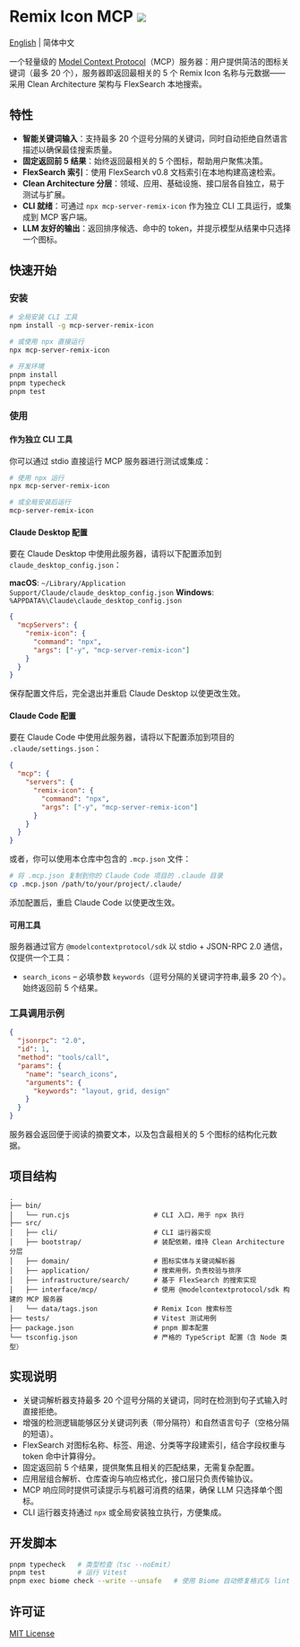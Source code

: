 # Remix Icon MCP ![](https://img.shields.io/badge/A%20FRAD%20PRODUCT-WIP-yellow)

[English](README.md) | 简体中文

一个轻量级的 [Model Context Protocol](https://modelcontextprotocol.io/)（MCP）服务器：用户提供简洁的图标关键词（最多 20 个），服务器即返回最相关的 5 个 Remix Icon 名称与元数据——采用 Clean Architecture 架构与 FlexSearch 本地搜索。

## 特性

- **智能关键词输入**：支持最多 20 个逗号分隔的关键词，同时自动拒绝自然语言描述以确保最佳搜索质量。
- **固定返回前 5 结果**：始终返回最相关的 5 个图标，帮助用户聚焦决策。
- **FlexSearch 索引**：使用 FlexSearch v0.8 文档索引在本地构建高速检索。
- **Clean Architecture 分层**：领域、应用、基础设施、接口层各自独立，易于测试与扩展。
- **CLI 就绪**：可通过 `npx mcp-server-remix-icon` 作为独立 CLI 工具运行，或集成到 MCP 客户端。
- **LLM 友好的输出**：返回排序候选、命中的 token，并提示模型从结果中只选择一个图标。

## 快速开始

### 安装

```bash
# 全局安装 CLI 工具
npm install -g mcp-server-remix-icon

# 或使用 npx 直接运行
npx mcp-server-remix-icon

# 开发环境
pnpm install
pnpm typecheck
pnpm test
```

### 使用

#### 作为独立 CLI 工具

你可以通过 stdio 直接运行 MCP 服务器进行测试或集成：

```bash
# 使用 npx 运行
npx mcp-server-remix-icon

# 或全局安装后运行
mcp-server-remix-icon
```

#### Claude Desktop 配置

要在 Claude Desktop 中使用此服务器，请将以下配置添加到 `claude_desktop_config.json`：

**macOS**: `~/Library/Application Support/Claude/claude_desktop_config.json`
**Windows**: `%APPDATA%\Claude\claude_desktop_config.json`

```json
{
  "mcpServers": {
    "remix-icon": {
      "command": "npx",
      "args": ["-y", "mcp-server-remix-icon"]
    }
  }
}
```

保存配置文件后，完全退出并重启 Claude Desktop 以使更改生效。

#### Claude Code 配置

要在 Claude Code 中使用此服务器，请将以下配置添加到项目的 `.claude/settings.json`：

```json
{
  "mcp": {
    "servers": {
      "remix-icon": {
        "command": "npx",
        "args": ["-y", "mcp-server-remix-icon"]
      }
    }
  }
}
```

或者，你可以使用本仓库中包含的 `.mcp.json` 文件：

```bash
# 将 .mcp.json 复制到你的 Claude Code 项目的 .claude 目录
cp .mcp.json /path/to/your/project/.claude/
```

添加配置后，重启 Claude Code 以使更改生效。

#### 可用工具

服务器通过官方 `@modelcontextprotocol/sdk` 以 stdio + JSON-RPC 2.0 通信，仅提供一个工具：

- `search_icons` – 必填参数 `keywords`（逗号分隔的关键词字符串,最多 20 个）。始终返回前 5 个结果。

### 工具调用示例

```json
{
  "jsonrpc": "2.0",
  "id": 1,
  "method": "tools/call",
  "params": {
    "name": "search_icons",
    "arguments": {
      "keywords": "layout, grid, design"
    }
  }
}
```

服务器会返回便于阅读的摘要文本，以及包含最相关的 5 个图标的结构化元数据。

## 项目结构

```
.
├── bin/
│   └── run.cjs                     # CLI 入口，用于 npx 执行
├── src/
│   ├── cli/                        # CLI 运行器实现
│   ├── bootstrap/                  # 装配依赖，维持 Clean Architecture 分层
│   ├── domain/                     # 图标实体与关键词解析器
│   ├── application/                # 搜索用例，负责校验与排序
│   ├── infrastructure/search/      # 基于 FlexSearch 的搜索实现
│   ├── interface/mcp/              # 使用 @modelcontextprotocol/sdk 构建的 MCP 服务器
│   └── data/tags.json              # Remix Icon 搜索标签
├── tests/                          # Vitest 测试用例
├── package.json                    # pnpm 脚本配置
└── tsconfig.json                   # 严格的 TypeScript 配置（含 Node 类型）
```

## 实现说明

- 关键词解析器支持最多 20 个逗号分隔的关键词，同时在检测到句子式输入时直接拒绝。
- 增强的检测逻辑能够区分关键词列表（带分隔符）和自然语言句子（空格分隔的短语）。
- FlexSearch 对图标名称、标签、用途、分类等字段建索引，结合字段权重与 token 命中计算得分。
- 固定返回前 5 个结果，提供聚焦且相关的匹配结果，无需复杂配置。
- 应用层组合解析、仓库查询与响应格式化，接口层只负责传输协议。
- MCP 响应同时提供可读提示与机器可消费的结果，确保 LLM 只选择单个图标。
- CLI 运行器支持通过 `npx` 或全局安装独立执行，方便集成。

## 开发脚本

```bash
pnpm typecheck   # 类型检查（tsc --noEmit）
pnpm test        # 运行 Vitest
pnpm exec biome check --write --unsafe   # 使用 Biome 自动修复格式与 lint
```

## 许可证

[MIT License](LICENSE)
